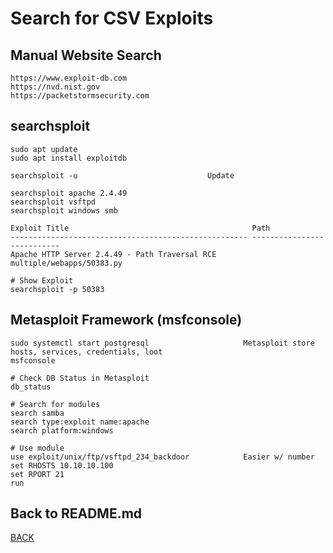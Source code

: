# Search for CSV Exploits

## Manual Website Search
```
https://www.exploit-db.com
https://nvd.nist.gov
https://packetstormsecurity.com
```

## searchsploit
```
sudo apt update
sudo apt install exploitdb

searchsploit -u                             Update

searchsploit apache 2.4.49
searchsploit vsftpd
searchsploit windows smb

Exploit Title                                         Path
----------------------------------------------------- ---------------------------
Apache HTTP Server 2.4.49 - Path Traversal RCE        multiple/webapps/50383.py

# Show Exploit
searchsploit -p 50383
```

## Metasploit Framework (msfconsole)
```
sudo systemctl start postgresql                     Metasploit store hosts, services, credentials, loot
msfconsole

# Check DB Status in Metasploit
db_status

# Search for modules
search samba
search type:exploit name:apache
search platform:windows

# Use module
use exploit/unix/ftp/vsftpd_234_backdoor            Easier w/ number
set RHOSTS 10.10.10.100
set RPORT 21
run
```

## Back to README.md
[BACK](/README.md)